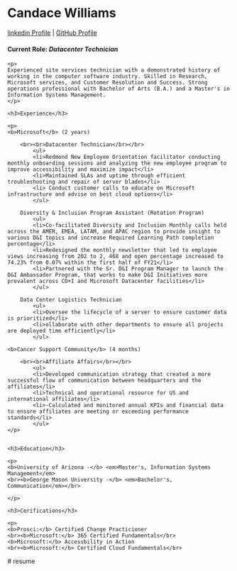 <!DOCTYPE html>
<html lang="en">
<head>
    <meta charset="UTF-8">
    <meta http-equiv="X-UA-Compatible" content="IE=edge">
    <meta name="viewport" content="width=device-width, initial-scale=1.0">
    <title>Candace's Resume</title>
</head>
<body>
    <h1>Candace Williams</h1>
    <a href="https://www.linkedin.com/in/candace-williams-mie/">linkedin Profile</a> | <a href="https://github.com/cawilli">GitHub Profile</a>
    <h4>Current Role: <em>Datacenter Technician </em> </h4>
    
    <p>
    Experienced site services technician with a demonstrated history of working in the computer software industry. Skilled in Research, Microsoft services, and Customer Resolution and Success. Strong operations professional with Bachelor of Arts (B.A.) and a Master's in Information Systems Management.
    </p>
    
    <h3>Experience</h3>
    
    <p>
    <b>Microsoft</b> (2 years)
    
        <br><br>Datacenter Technician</br></br>
            <ul>
            <li>Redmond New Employee Orientation facilitator conducting monthly onboarding sessions and analyzing the new employee program to improve accessibility and maximize impact</li>
            <li>Maintained SLAs and uptime through efficient troubleshooting and repair of server blades</li>
            <li> Conduct customer calls to educate on Microsoft infrastructure and advise on best cloud options</li>
            </ul>
            
        Diversity & Inclusion Program Assistant (Rotation Program)
            <ul>
            <li>Co-facilitated Diversity and Inclusion Monthly calls held across the AMER, EMEA, LATAM, and APAC region to provide insight to various D&I topics and increase Required Learning Path completion percentage</li>
            <li>Redesigned the monthly newsletter that led to employee views increasing from 202 to 2, 468 and open percentage increased to 74.23% from 0.07% within the first half of FY21</li>
            <li>Partnered with the Sr. D&I Program Manager to launch the D&I Ambassador Program, that works to make D&I Initiatives more prevalent across CO+I and Microsoft Datacenter facilities</li>
            </ul>
            
        Data Center Logistics Technician
            <ul>
            <li>Oversee the lifecycle of a server to ensure customer data is prioritized</li>
            <li>ollaborate with other departments to ensure all projects are deployed time efficiently</li>
            </ul>
            
    <b>Cancer Support Community</b> (4 months)
    
        <br><br>Affiliate Affairs</br></br>
            <ul>
            <li>Developed communication strategy that created a more successful flow of communication between headquarters and the affiliates</li>
            <li>Technical and operational resource for US and international affiliates</li>
            <li>-Calculated and monitored annual KPIs and financial data to ensure affiliates are meeting or exceeding performance standards</li>
            </ul>
    </p>
            
    
    <h3>Education</h3>
    
    <p>
    <b>University of Arizona -</b> <em>Master's, Information Systems Management</em>
    <br><b>George Mason University -</b> <em>Bachelor's, Communication</em></br>
    
    </p>
    
    <h3>Cerifications</h3>
    
    <p>
    <b>Prosci:</b> Certified Change Practicioner
    <br><b>Microsoft:</b> 365 Certified Fundamentals</br>
    <b>Microsoft:</b> Accessbility in Action
    <br><b>Microsoft:</b> Certified Cloud Fundamentals</br>
    
      
</body>
</html>
# resume